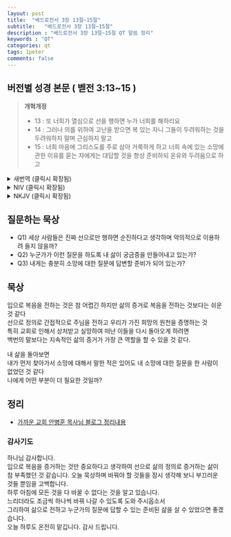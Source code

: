 ```yaml
---
layout: post
title:  "베드로전서 3장 13절~15절"
subtitle:   "베드로전서 3장 13절~15절"
description : "베드로전서 3장 13절~15절 QT 말씀 정리"
keywords : "QT"
categories: qt
tags: 1peter
comments: false
---
```


## 버전별 성경 본문 ( 벧전 3:13~15 )

> **개혁개정**
>* 13 : 또 너희가 열심으로 선을 행하면 누가 너희를 해하리요
>* 14 : 그러나 의를 위하여 고난을 받으면 복 있는 자니 그들이 두려워하는 것을 두려워하지 말며 근심하지 말고
>* 15 : 너희 마음에 그리스도를 주로 삼아 거룩하게 하고 너희 속에 있는 소망에 관한 이유를 묻는 자에게는 대답할 것을 항상 준비하되 온유와 두려움으로 하고

<details>
<summary> 새번역 (클릭시 확장됨)</summary>
<div markdown="1">

>* 13 : 그러므로 여러분이 열심으로 선한 일을 하면, 누가 여러분을 해치겠습니까?
>* 14 : 그러나 정의를 위하여 고난을 받으면, 여러분은 복이 있습니다. 그들의 위협을 무서워하지 말며, 흔들리지 마십시오.
>* 15 : 다만 여러분의 마음 속에 그리스도를 주님으로 모시고 거룩하게 대하십시오. 여러분이 가진 희망을 설명하여 주기를 바라는 사람에게는, 언제나 답변할 수 있게 준비를 해 두십시오.
</div>
</details>

<details>
<summary> NIV (클릭시 확장됨)</summary>
<div markdown="1">

>* 13 : Who is going to harm you if you are eager to do good?
>* 14 : But even if you should suffer for what is right, you are blessed. “Do not fear their threats; do not be frightened.”
>* 15 : But in your hearts revere Christ as Lord. Always be prepared to give an answer to everyone who asks you to give the reason for the hope that you have. But do this with gentleness and respect,
</div>
</details>

<details>
<summary> NKJV (클릭시 확장됨)</summary>
<div markdown="1">

>* 13 : And who is he who will harm you if you become followers of what is good?
>* 14 : But even if you should suffer for righteousness’ sake, you are blessed. “And do not be afraid of their threats, nor be troubled.”
>* 15 : But sanctify the Lord God in your hearts, and always be ready to give a defense to everyone who asks you a reason for the hope that is in you, with meekness and fear;
</div>
</details>

## 질문하는 묵상

* Q1) 세상 사람들은 진짜 선으로만 행하면 순진하다고 생각하며 악의적으로 이용하려 들지 않을까?
* Q2) 누군가가 이런 질문을 하도록 내 삶이 궁금증을 만들어내고 있는가?
* Q3) 내게는 충분히 소망에 대한 질문에 답변할 준비가 되어 있는가?

## 묵상
입으로 복음을 전하는 것은 참 어렵긴 하지만 삶의 증거로 복음을 전하는 것보다는 쉬운 것 같다  
선으로 정의로 간접적으로 주님을 전하고 우리가 가진 희망의 원천을 증명하는 것  
특히 교회로 인해서 상처받고 실망하여 떠난 이들을 다시 돌아오게 하려면  
백번의 말보다는 지속적인 삶의 증거가 가장 큰 역할을 할 수 있을 것 같다.  

내 삶을 돌아보면  
내가 먼저 찾아가서 소망에 대해서 말한 적은 있어도 내 소망에 대한 질문을 한 사람이 없었던 것 같다  
나에게 어떤 부분이 더 필요한 것일까?

## 정리
* [가까운 교회 안병훈 목사님 블로그 정리내용](https://blog.naver.com/tolerance2018)

### 감사기도
하나님 감사합니다.  
입으로 복음을 증거하는 것만 중요하다고 생각하여 선으로 삶의 정의로 증거하는 삶이 참 부족했던 것 같습니다.
오늘 묵상하며 바꿔야 할 것들을 잠시 생각해 보니 부끄러운 것들 뿐임을 고백합니다.  
하루 아침에 모든 것을 다 바꿀 수 없다는 것을 알고 있습니다.  
느리더라도 조금씩 하나씩 바꿔 나갈 수 있도록 도와 주시옵소서  
그리하여 삶으로 전하고 누군가의 질문에 답할 수 있는 준비된 삶을 살 수 있었으면 좋겠습니다.  
오늘 하루도 온전히 맡깁니다. 
감사 드립니다.  
